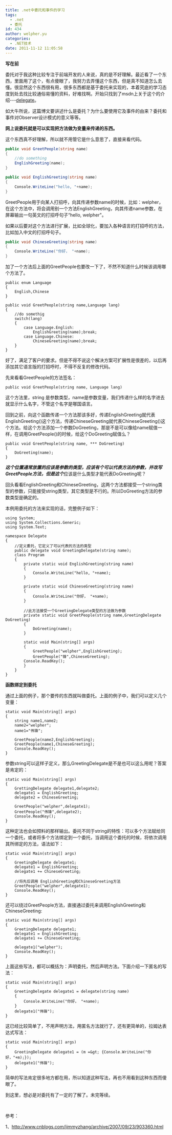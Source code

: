 ```yaml
---
title: .net中委托和事件的学习
tags:
  - .net
  - 委托
id: 434
author: welpher.yu
categories:
  - .NET技术
date: 2011-11-12 11:05:58
---
```


**写在前**

委托对于我这种比较专注于前端开发的人来说，真的是不好理解。最近看了一个东西，里面用了这个，有点傻眼了，我努力去弄懂这个东西，但是真不知道怎么去懂。很显然这个东西很有用，很多东西都是基于委托来实现的，本着究底的学习态度到处去找比较通俗易懂的资料，好难找啊。开始只找到了msdn上关于这个的介绍---[delegate](http://msdn.microsoft.com/zh-cn/library/system.delegate%28VS.80%29.aspx "delegate")。

如大牛所说，这篇博文要讲述什么是委托？为什么要使用它及事件的由来？委托和事件对Observer设计模式的意义等等。

<!--more-->

**网上说委托就是可以实现把方法做为变量来传递的东西。**

这个东西真不好理解，所以就不用管它是什么意思了，直接来看代码。
``` csharp
public void GreetPeople(string name)
{
	//do something
	EnglishGreeting(name);
}

public void EnglishGreeting(string name)
{
	Console.WriteLine("hello, "+name);
}
```
GreetPeople用于向某人打招呼，向其传递参数name的时候，比如：welpher，在这个方法中，将会调用别一个方法EnglishGreeting，向其传递name参数，在屏幕输出一句英文的打招呼句子“hello, welpher"。

如果以后要对这个方法进行扩展，比如全球化，要加入各种语言的打招呼的方法，比如加入中文的打招呼句子。
``` csharp
public void ChineseGreeting(string name)
{
	Console.WriteLine("你好， "+name);
}
```
加了一个方法后上面的GreetPeople也要改一下了，不然不知道什么时候该调用哪个方法了。
```
public enum Language
{
	English,Chinese
} 

public void GreetPeople(string name,Language lang)
{
	//do somethig
	switch(lang)
	{
		case Language.English:
			EnglishGreeting(name);break;
		case Language.Chinese:
			ChineseGreeting(name);break;
	}
}
```
好了，满足了客户的要求。但是不得不说这个解决方案可扩展性是很差的，以后再添加其它语言版的打招呼时，不得不反复的修改代码。

先来看看GreetPeople的方法签名：
```
public void GreetPeople(string name, Language lang)
```
这个方法里，string 是参数类型，name是参数变量，我们传递什么样的名字进去就显示什么名字，不管这个名字是哪国语言。

回到之前，向这个函数传递一个方法那该多好，传递EnglishGreeting就代表EnglishGreeting()这个方法，传递ChineseGreeting就代表ChineseGreeting()这个方法。给这个方法添加一个参数DoGreeting，那是不是可以像给name赋值一样，在调用GreetPeople()的时候，给这个DoGreeting赋值么？
```
public void GreetPeople(string name, *** DoGreeting)
{
	DoGreeting(name);
}
```
***这个位置通常放置的应该是参数的类型，应该有个可以代表方法的参数，并改写GreetPeople方法，但是这个***应该是什么类型才能代表DoGreeting呢？

回头看看EnglishGreeting和ChineseGreeting，这两个方法都接受一个string类型的参数，只能接受string类型，其它类型是不行的。所以DoGreeting方法的参数类型是确定的。

本例用委托的方法来实现的话，完整例子如下：
```
using System;
using System.Collections.Generic;
using System.Text;

namespace Delegate
{
	//定义委托，它定义了可以代表的方法的类型
	public delegate void GreetingDelegate(string name);
	class Program
	{
		private static void EnglishGreeting(string name)
		{
			Console.WriteLine("hello, "+name);
		}

		private static void ChineseGreeting(string name)
		{
			Console.WriteLine("你好， "+name);
		}

		//此方法接受一个GreetingDelegate类型的方法做为参数
		private static void GreetPeople(string name,GreetingDelegate DoGreeting)
		{
			DoGreeting(name);
		}

		static void Main(string[] args)
		{
			GreetPeople("welpher",EnglishGreeting);
			GreetPeople("锋",ChineseGreeting);
		Console.ReadKey();
		}
	}
}
```
**函数绑定到委托**

通过上面的例子，那个要传的东西就叫做委托。上面的例子中，我们可以定义几个变量：
```
static void Main(string[] args)
{
	string name1,name2;
	name2="welpher";
	name1="伟锋";

	GreetPeople(name2,EnglishGreeting);
	GreetPeople(name1,ChineseGreeting);
	Console.ReadKey();
}
```
参数string可以这样子定义，那么GreetingDelegate是不是也可以这么用呢？答案是肯定的：
```
static void Main(string[] args)
{
	GrettingDelegate delegate1,delegate2;
	delegate1 = EnglishGreeting;
	delegate2 = ChineseGreeting;

	GreetPeople("welpher",delegate1);
	GreetPeople("伟锋",delegate2);
	Console.ReadKey();
}
```
这种定法也会如预料的那样输出。委托不同于string的特性：可以多个方法赋给同一个委托，或者将多个方法绑定到一个委托，当调用这个委托的时候，将依次调用其所绑定的方法，语法如下：
```
static void Main(string[] args)
{
	GreetingDelegate delegate1;
	delegate1 = EnglishGreeting;
	delegate1 += ChineseGreeting;

	//将先后调用 EnglishGreeting和ChineseGreeting方法
	GreetPeople("welpher",delegate1);
	Console.ReadKey();
}
```
还可以绕过GreetPeople方法，直接通过委托来调用EnglishGreeting和ChineseGreeting:
```
static void Main(string[] args)
{
	GreetingDelegate delegate1;
	delegate1 = EnglishGreeting;
	delegate1 += ChineseGreeting;

	delegate1("welpher");
	Console.ReadKey();
}
```
上面这些写法，都可以概括为：声明委托，然后声明方法。下面介绍一下匿名的写法：
```
static void Main(string[] args)
{
	GreetingDelegate delegate1 = delegate(string name)
	{
		Console.WriteLine("你好， "+name);
	}
	delegate1("伟锋");
}
```
这已经比较简单了，不用声明方法，用匿名方法就行了，还有更简单的，拉姆达表达式写法：
```
static void Main(string[] args)
{
	GreetingDelegate delegate1 = (m =&gt; {Console.WriteLine("你好，"+m);});
	delegate1("伟锋");
}
```
简单的写法肯定很多地方都在用，所以知道这种写法，再也不用看到这种东西而傻眼了。

到这里，想必是对委托有了一定的了解了。未完等续。

&nbsp;

参考：

1、http://www.cnblogs.com/jimmyzhang/archive/2007/09/23/903360.html